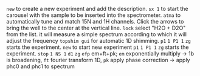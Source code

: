 `new` to create a new experiment and add the description.
`sx 1` to start the carousel with the sample to be inserted into the spectrometer.
`atma` to automatically tune and match 15N and 1H channels. Click the arrows to bring the well to the center at the 
vertical line.
`lock` select "H2O + D2O" from the list. it will measure a simple spectrum according to which it will adjust the 
frequency
`topshim gui` for automatic 1D shimming.
`p1`
`1 P1 1`
`zg` starts the experiment.
`new` to start new experiment
`p1`
`1 P1 1`
`zg` starts the experiment.
`stop`
`1 NS 1`
`d1`
`zg`
`efp` em+ft+pk; `em` exponentially multiply -> 1b is broadening, `ft` fourier transform 1D, `pk` apply phase 
correction -> apply phc0 and phc1 to spectrum
